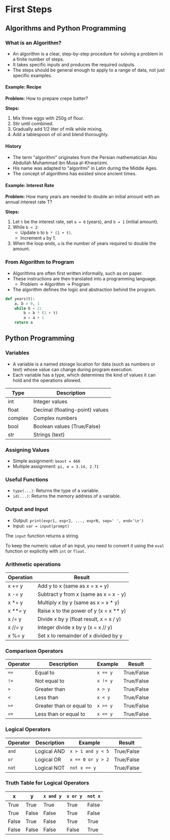 # First Steps

## Algorithms and Python Programming

### What is an Algorithm?

- An algorithm is a clear, step-by-step procedure for solving a problem in a finite number of steps.
- It takes specific inputs and produces the required outputs.
- The steps should be general enough to apply to a range of data, not just specific examples.

#### Example: Recipe

**Problem:** How to prepare crepe batter?

**Steps:**

1. Mix three eggs with 250g of flour.
2. Stir until combined.
3. Gradually add 1/2 liter of milk while mixing.
4. Add a tablespoon of oil and blend thoroughly.

#### History

- The term "algorithm" originates from the Persian mathematician Abu Abdullah Muhammad ibn Musa al-Khwarizmi.
- His name was adapted to "algoritmi" in Latin during the Middle Ages.
- The concept of algorithms has existed since ancient times.

#### Example: Interest Rate

**Problem:** How many years are needed to double an initial amount with an annual interest rate T?

**Steps:**

1. Let `t` be the interest rate, set `a = 0` (years), and `b = 1` (initial amount).
2. While `b < 2`:
   - Update `b` to `b * (1 + t)`.
   - Increment `a` by 1.
3. When the loop ends, `a` is the number of years required to double the amount.

### From Algorithm to Program

- Algorithms are often first written informally, such as on paper.
- These instructions are then translated into a programming language.
  - Problem → Algorithm → Program
- The algorithm defines the logic and abstraction behind the program.

```python
def years(t):
    a, b = 0, 1
    while b < 2:
        b = b * (1 + t)
        a = a + 1
    return a
```

## Python Programming

### Variables

- A variable is a named storage location for data (such as numbers or text) whose value can change during program execution.
- Each variable has a type, which determines the kind of values it can hold and the operations allowed.

| Type    | Description                     |
| ------- | ------------------------------- |
| int     | Integer values                  |
| float   | Decimal (floating-point) values |
| complex | Complex numbers                 |
| bool    | Boolean values (True/False)     |
| str     | Strings (text)                  |

### Assigning Values

- Simple assignment: `beast = 666`
- Multiple assignment: `pi, e = 3.14, 2.71`

### Useful Functions

- `type(...)`: Returns the type of a variable.
- `id(...)`: Returns the memory address of a variable.

### Output and Input

- Output: `print(expr1, expr2, ..., exprN, sep=' ', end='\n')`
- Input: `var = input(prompt)`

The `input` function returns a string.

To keep the numeric value of an input, you need to convert it using the `eval` function or explicitly with `int` or `float`.

### Arithmetic operations
| Operation | Result                                      |
| --------- | ------------------------------------------- |
| x += y    | Add y to x (same as x = x + y)              |
| x -= y    | Subtract y from x (same as x = x - y)       |
| x *= y    | Multiply x by y (same as x = x * y)         |
| x **= y   | Raise x to the power of y (x = x ** y)      |
| x /= y    | Divide x by y (float result, x = x / y)     |
| x //= y   | Integer divide x by y (x = x // y)          |
| x %= y    | Set x to remainder of x divided by y        |

### Comparison Operators

| Operator | Description                | Example      | Result      |
|----------|----------------------------|--------------|-------------|
| `==`     | Equal to                   | `x == y`     | True/False  |
| `!=`     | Not equal to               | `x != y`     | True/False  |
| `>`      | Greater than               | `x > y`      | True/False  |
| `<`      | Less than                  | `x < y`      | True/False  |
| `>=`     | Greater than or equal to   | `x >= y`     | True/False  |
| `<=`     | Less than or equal to      | `x <= y`     | True/False  |

### Logical Operators

| Operator | Description           | Example           | Result      |
|----------|-----------------------|-------------------|-------------|
| `and`    | Logical AND           | `x > 1 and y < 5` | True/False  |
| `or`     | Logical OR            | `x == 0 or y > 2` | True/False  |
| `not`    | Logical NOT           | `not x == y`      | True/False  |

### Truth Table for Logical Operators

| x     | y     | `x and y` | `x or y` | `not x` |
|-------|-------|-----------|----------|---------|
| True  | True  | True      | True     | False   |
| True  | False | False     | True     | False   |
| False | True  | False     | True     | True    |
| False | False | False     | False    | True    |